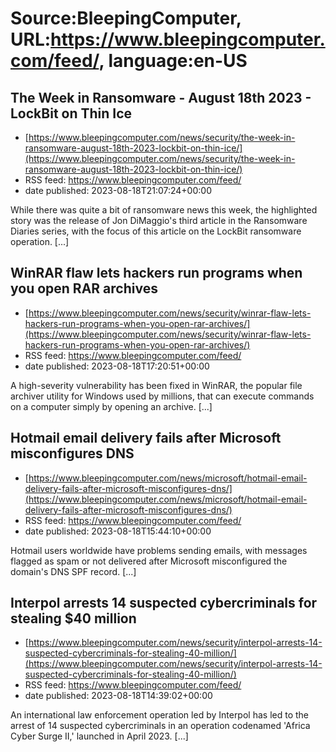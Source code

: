 # Source:BleepingComputer, URL:https://www.bleepingcomputer.com/feed/, language:en-US

## The Week in Ransomware - August 18th 2023 - LockBit on Thin Ice
 - [https://www.bleepingcomputer.com/news/security/the-week-in-ransomware-august-18th-2023-lockbit-on-thin-ice/](https://www.bleepingcomputer.com/news/security/the-week-in-ransomware-august-18th-2023-lockbit-on-thin-ice/)
 - RSS feed: https://www.bleepingcomputer.com/feed/
 - date published: 2023-08-18T21:07:24+00:00

While there was quite a bit of ransomware news this week, the highlighted story was the release of Jon DiMaggio's third article in the Ransomware Diaries series, with the focus of this article on the LockBit ransomware operation. [...]

## WinRAR flaw lets hackers run programs when you open RAR archives
 - [https://www.bleepingcomputer.com/news/security/winrar-flaw-lets-hackers-run-programs-when-you-open-rar-archives/](https://www.bleepingcomputer.com/news/security/winrar-flaw-lets-hackers-run-programs-when-you-open-rar-archives/)
 - RSS feed: https://www.bleepingcomputer.com/feed/
 - date published: 2023-08-18T17:20:51+00:00

A high-severity vulnerability has been fixed in WinRAR, the popular file archiver utility for Windows used by millions, that can execute commands on a computer simply by opening an archive. [...]

## Hotmail email delivery fails after Microsoft misconfigures DNS
 - [https://www.bleepingcomputer.com/news/microsoft/hotmail-email-delivery-fails-after-microsoft-misconfigures-dns/](https://www.bleepingcomputer.com/news/microsoft/hotmail-email-delivery-fails-after-microsoft-misconfigures-dns/)
 - RSS feed: https://www.bleepingcomputer.com/feed/
 - date published: 2023-08-18T15:44:10+00:00

Hotmail users worldwide have problems sending emails, with messages flagged as spam or not delivered after Microsoft misconfigured the domain's DNS SPF record. [...]

## Interpol arrests 14 suspected cybercriminals for stealing $40 million
 - [https://www.bleepingcomputer.com/news/security/interpol-arrests-14-suspected-cybercriminals-for-stealing-40-million/](https://www.bleepingcomputer.com/news/security/interpol-arrests-14-suspected-cybercriminals-for-stealing-40-million/)
 - RSS feed: https://www.bleepingcomputer.com/feed/
 - date published: 2023-08-18T14:39:02+00:00

An international law enforcement operation led by Interpol has led to the arrest of 14 suspected cybercriminals in an operation codenamed 'Africa Cyber Surge II,' launched in April 2023. [...]

